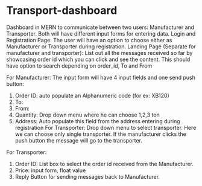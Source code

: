 # Transport-dashboard
Dashboard in MERN to communicate between two users: Manufacturer and Transporter. Both will have different input forms for entering data.
Login and Registration Page: The user will have an option to choose either as 
Manufacturer or Transporter during registration.
Landing Page (Separate for manufacturer and transporter): List out all the messages 
received so far by showcasing order id which you can click and see the content. This 
should have option to search depending on order_id, To and From

For Manufacturer:
The input form will have 4 input fields and one send push button: 
1. Order ID: auto populate an Alphanumeric code (for ex: XB120)
2. To: 
3. From: 
4. Quantity: Drop down menu where he can choose 1,2,3 ton 
5. Address: Auto populate this field from the address entering during registration 
For Transporter: Drop down menu to select transporter. Here we can choose only 
single transporter.
If the manufacturer clicks the push button the message will go to the transporter.
 
For Transporter: 
1. Order ID: List box to select the order id received from the Manufacturer.
2. Price: input form, float value 
3. Reply Button for sending messages back to Manufacturer.
